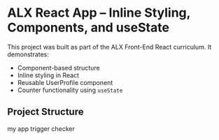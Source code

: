 # ALX React App – Inline Styling, Components, and useState

This project was built as part of the ALX Front-End React curriculum. It demonstrates:

- Component-based structure
- Inline styling in React
- Reusable UserProfile component
- Counter functionality using `useState`

## Project Structure

my app trigger checker

